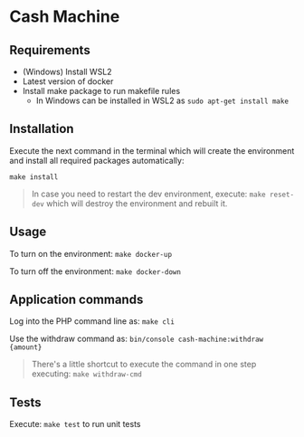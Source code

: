 # Cash Machine

## Requirements

- (Windows) Install WSL2
- Latest version of docker
- Install make package to run makefile rules
    - In Windows can be installed in WSL2 as `sudo apt-get install make`


## Installation

Execute the next command in the terminal which will create the environment and install all required packages automatically:

```
make install
```


> In case you need to restart the dev environment, execute: `make reset-dev` which will destroy the environment and rebuilt it.

## Usage

To turn on the environment: `make docker-up`


To turn off the environment: `make docker-down`

## Application commands

Log into the PHP command line as: `make cli`

Use the withdraw command as: `bin/console cash-machine:withdraw {amount}`

> There's a little shortcut to execute the command in one step executing: `make withdraw-cmd`

## Tests

Execute: `make test` to run unit tests